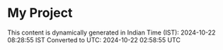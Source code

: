 # My Project

This content is dynamically generated in Indian Time (IST): 2024-10-22 08:28:55 IST
Converted to UTC: 2024-10-22 02:58:55 UTC
